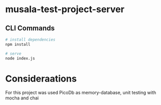 # musala-test-project-server

## CLI Commands

``` bash
# install dependencies
npm install

# serve 
node index.js
```

# Consideraations

For this project was used PicoDb as memory-database, unit testing with mocha and chai

